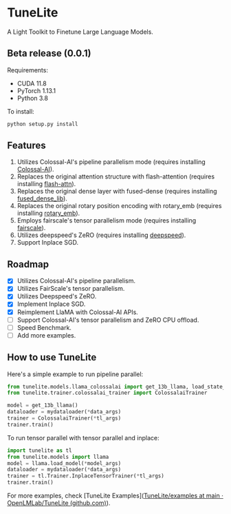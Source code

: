 # TuneLite

A Light Toolkit to Finetune Large Language Models.

## Beta release (0.0.1)

Requirements:

* CUDA 11.8 
* PyTorch 1.13.1
* Python 3.8

To install:

```bash
python setup.py install
```

## Features
1. Utilizes Colossal-AI's pipeline parallelism mode (requires installing [Colossal-AI](https://github.com/hpcaitech/ColossalAI)).
2. Replaces the original attention structure with flash-attention (requires installing [flash-attn](https://github.com/HazyResearch/flash-attention)).
3. Replaces the original dense layer with fused-dense (requires installing [fused_dense_lib](https://github.com/HazyResearch/flash-attention/tree/main/csrc/fused_dense_lib)).
4. Replaces the original rotary position encoding with rotary_emb (requires installing [rotary_emb](https://github.com/HazyResearch/flash-attention/tree/main/csrc/rotary)).
5. Employs fairscale's tensor parallelism mode (requires installing [fairscale](https://github.com/facebookresearch/fairscale)).
6. Utilizes deepspeed's ZeRO (requires installing [deepspeed](https://github.com/microsoft/DeepSpeed)).
7. Support Inplace SGD.

## Roadmap

+ [x] Utilizes Colossal-AI's pipeline parallelism.
+ [x] Utilizes FairScale's tensor parallelism.
+ [x] Utilizes Deepspeed's ZeRO.
+ [x] Implement Inplace SGD.
+ [x] Reimplement LlaMA with Colossal-AI APIs.
+ [ ] Support Colossal-AI's tensor parallelism and ZeRO CPU offload.
+ [ ] Speed Benchmark.
+ [ ] Add more examples.

## How to use TuneLite

Here's a simple example to run pipeline parallel:

```python
from tunelite.models.llama_colossalai import get_13b_llama, load_state_dict
from tunelite.trainer.colossalai_trainer import ColossalaiTrainer

model = get_13b_llama()
dataloader = mydataloader(*data_args)
trainer = ColossalaiTrainer(*tl_args)
trainer.train()
```

To run tensor parallel with tensor parallel and inplace:

```python
import tunelite as tl
from tunelite.models import llama
model = llama.load_model(*model_args)
dataloader = mydataloader(*data_args)
trainer = tl.Trainer.InplaceTensorTrainer(*tl_args)
trainer.train()
```

For more examples, check [TuneLite Examples]([TuneLite/examples at main · OpenLMLab/TuneLite (github.com)](https://github.com/OpenLMLab/TuneLite/tree/main/examples)).
